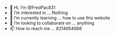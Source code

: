- 👋 Hi, I’m @FredPac831
- 👀 I’m interested in ... Nothing 
- 🌱 I’m currently learning ... how to use this website 
- 💞️ I’m looking to collaborate on ... anything 
- 📫 How to reach me ... 8314654698

<!---
FredPac831/FredPac831 is a ✨ special ✨ repository because its `README.md` (this file) appears on your GitHub profile.
You can click the Preview link to take a look at your changes.
--->
